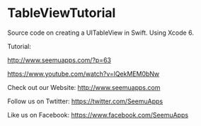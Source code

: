 TableViewTutorial
=================
Source code on creating a UITableView in Swift. Using Xcode 6.

Tutorial: 

http://www.seemuapps.com/?p=63

https://www.youtube.com/watch?v=lQekMEM0bNw

Check out our Website: http://www.seemuapps.com

Follow us on Twtitter: https://twitter.com/SeemuApps

Like us on Facebook: https://www.facebook.com/SeemuApps
